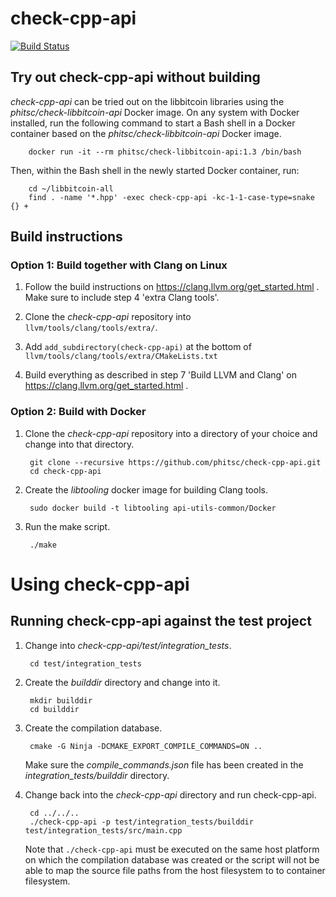 # check-cpp-api

[![Build Status](https://travis-ci.com/phitsc/check-cpp-api.svg?token=RqqkynutptY9gpoo5YZP&branch=master)](https://travis-ci.com/phitsc/check-cpp-api)

## Try out check-cpp-api without building

*check-cpp-api* can be tried out on the libbitcoin libraries using the *phitsc/check-libbitcoin-api* Docker image. On any system with Docker installed, run the following command to start a Bash shell in a Docker container based on the *phitsc/check-libbitcoin-api* Docker image.

        docker run -it --rm phitsc/check-libbitcoin-api:1.3 /bin/bash

Then, within the Bash shell in the newly started Docker container, run:

        cd ~/libbitcoin-all
        find . -name '*.hpp' -exec check-cpp-api -kc-1-1-case-type=snake {} +

## Build instructions

### Option 1: Build together with Clang on Linux

1. Follow the build instructions on https://clang.llvm.org/get_started.html . Make sure to include step 4 'extra Clang tools'.

2. Clone the *check-cpp-api* repository into `llvm/tools/clang/tools/extra/`.

3. Add `add_subdirectory(check-cpp-api)` at the bottom of `llvm/tools/clang/tools/extra/CMakeLists.txt`

4. Build everything as described in step 7 'Build LLVM and Clang' on https://clang.llvm.org/get_started.html .

### Option 2: Build with Docker

1. Clone the *check-cpp-api* repository into a directory of your choice and change into that directory.

        git clone --recursive https://github.com/phitsc/check-cpp-api.git
        cd check-cpp-api

2. Create the *libtooling* docker image for building Clang tools.

        sudo docker build -t libtooling api-utils-common/Docker

3. Run the make script.

        ./make

# Using check-cpp-api

## Running check-cpp-api against the test project

1. Change into *check-cpp-api/test/integration_tests*.

        cd test/integration_tests

2. Create the *builddir* directory and change into it.

        mkdir builddir
        cd builddir

3. Create the compilation database.

        cmake -G Ninja -DCMAKE_EXPORT_COMPILE_COMMANDS=ON ..

    Make sure the *compile_commands.json* file has been created in the *integration_tests/builddir* directory.

4. Change back into the *check-cpp-api* directory and run check-cpp-api.

        cd ../../..
        ./check-cpp-api -p test/integration_tests/builddir test/integration_tests/src/main.cpp

    Note that `./check-cpp-api` must be executed on the same host platform on which the compilation database was created or the script will not be able to map the source file paths from the host filesystem to to container filesystem.


